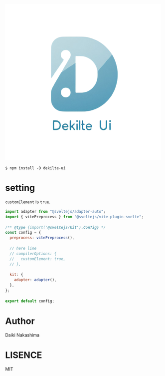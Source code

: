 ![dekilte-ui-logo](/static/dekilte-ui-logo-bg.png)

```shell
$ npm install -D dekilte-ui
```

# setting

`customElement` is `true`.

```js
import adapter from "@sveltejs/adapter-auto";
import { vitePreprocess } from "@sveltejs/vite-plugin-svelte";

/** @type {import('@sveltejs/kit').Config} */
const config = {
  preprocess: vitePreprocess(),

  // here line
  // compilerOptions: {
  //   customElement: true,
  // },

  kit: {
    adapter: adapter(),
  },
};

export default config;
```

# Author

Daiki Nakashima

# LISENCE

MIT